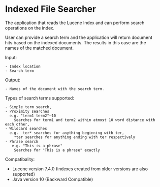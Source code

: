 # Indexed File Searcher

The application that reads the Lucene Index and can perform search operations on the index.

User can provide a search term and the application will return document hits based on the indexed documents.
The results in this case are the names of the matched document.

Input:

    - Index location
    - Search term

Output:
  
    - Names of the document with the search term.
    
Types of search terms supported:


    - Simple term search,
    - Proximity searches 
      e.g. "term1 term2"~10
        Searches for term1 and term2 within atmost 10 word distance with each other,
    - Wildcard searches 
      e.g.  ter* searches for anything beginning with ter, 
        *ter searches for anything ending with ter respectively
    - Phrase search 
       e.g. "This is a phrase"
        Searches for "This is a phrase" exactly

Compatibality:
  - Lucene version 7.4.0 (Indexes created from older versions are also supported)
  - Java version 10 (Backward Compatible)
